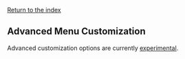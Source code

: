 [Return to the index](./00_index.md)
## Advanced Menu Customization
Advanced customization options are currently [experimental](65_experimental.md).
